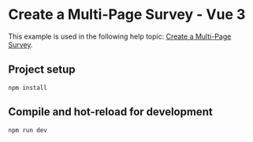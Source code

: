 # Create a Multi-Page Survey - Vue 3

This example is used in the following help topic: [Create a Multi-Page Survey](https://surveyjs.io/form-library/documentation/design-survey/create-a-multi-page-survey).

## Project setup

```
npm install
```

## Compile and hot-reload for development

```
npm run dev
```